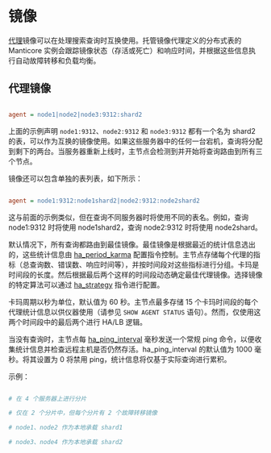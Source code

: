 # 镜像

[代理](../../Creating_a_table/Creating_a_distributed_table/Remote_tables.md#agent)镜像可以在处理搜索查询时互换使用。托管镜像代理定义的分布式表的 Manticore 实例会跟踪镜像状态（存活或死亡）和响应时间，并根据这些信息执行自动故障转移和负载均衡。

## 代理镜像

```ini

agent = node1|node2|node3:9312:shard2

```

上面的示例声明 `node1:9312`、`node2:9312` 和 `node3:9312` 都有一个名为 shard2 的表，可以作为互换的镜像使用。如果这些服务器中的任何一台宕机，查询将分配到剩下的两台。当服务器重新上线时，主节点会检测到并开始将查询路由到所有三个节点。

镜像还可以包含单独的表列表，如下所示：

```ini

agent = node1:9312:node1shard2|node2:9312:node2shard2

```

这与前面的示例类似，但在查询不同服务器时将使用不同的表名。例如，查询 node1:9312 时将使用 node1shard2，查询 node2:9312 时将使用 node2shard。

默认情况下，所有查询都路由到最佳镜像。最佳镜像是根据最近的统计信息选出的，这些统计信息由 [ha_period_karma](../../Server_settings/Searchd.md#ha_period_karma) 配置指令控制。主节点存储每个代理的指标（总查询数、错误数、响应时间等），并按时间段对这些指标进行分组。卡玛是时间段的长度。然后根据最后两个这样的时间段动态确定最佳代理镜像。选择镜像的特定算法可以通过 [ha_strategy](../../Creating_a_cluster/Remote_nodes/Load_balancing.md#ha_strategy) 指令进行配置。

卡玛周期以秒为单位，默认值为 60 秒。主节点最多存储 15 个卡玛时间段的每个代理统计信息以供仪器使用（请参见 `SHOW AGENT STATUS` 语句）。然而，仅使用这两个时间段中的最后两个进行 HA/LB 逻辑。

当没有查询时，主节点每 [ha_ping_interval](../../Creating_a_cluster/Remote_nodes/Load_balancing.md#ha_ping_interval) 毫秒发送一个常规 ping 命令，以便收集统计信息并检查远程主机是否仍然存活。ha_ping_interval 的默认值为 1000 毫秒。将其设置为 0 将禁用 ping，统计信息将仅基于实际查询进行累积。

示例：

```ini

# 在 4 个服务器上进行分片

# 仅在 2 个分片中，但每个分片有 2 个故障转移镜像

# node1、node2 作为本地承载 shard1

# node3、node4 作为本地承载 shard2
